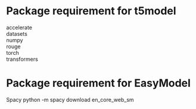 # Package requirement for t5model
accelerate<br>
datasets<br>
numpy<br>
rouge<br>
torch<br>
transformers<br>

# Package requirement for EasyModel
Spacy
python -m spacy download en_core_web_sm



